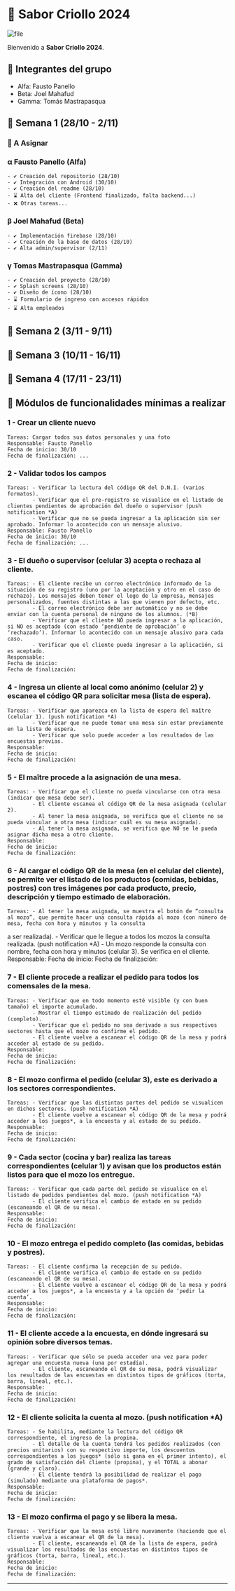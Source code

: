# 🍔 Sabor Criollo 2024
![file](https://github.com/user-attachments/assets/f0c4a06d-5a4b-424d-a2a2-c5bec3bc6777)

Bienvenido a **Sabor Criollo 2024**.

## 👥 Integrantes del grupo

- Alfa: Fausto Panello
- Beta: Joel Mahafud
- Gamma: Tomás Mastrapasqua

## 📅 Semana 1 (28/10 - 2/11)

### 📓 A Asignar

### α Fausto Panello (Alfa)
    - ✔️ Creación del repositorio (28/10)
    - ✔️ Integración con Android (30/10)
    - ✔️ Creación del readme (28/10)
    - ⌛ Alta del cliente (Frontend finalizado, falta backend...)
    - ❌ Otras tareas...


### β Joel Mahafud (Beta)
    - ✔️ Implementación firebase (28/10)
    - ✔️ Creación de la base de datos (28/10)
    - ✔️ Alta admin/supervisor (2/11)

### γ Tomas Mastrapasqua (Gamma)
    - ✔️ Creación del proyecto (28/10)
    - ✔️ Splash screens (28/10)
    - ✔️ Diseño de ícono (28/10)
    - ⌛ Formulario de ingreso con accesos rápidos
    - ⌛ Alta empleados


## 📅 Semana 2 (3/11 - 9/11)

## 📅 Semana 3 (10/11 - 16/11)

## 📅 Semana 4 (17/11 - 23/11)

## 📜 Módulos de funcionalidades mínimas a realizar

### 1 - Crear un cliente nuevo
    Tareas: Cargar todos sus datos personales y una foto
    Responsable: Fausto Panello
    Fecha de inicio: 30/10
    Fecha de finalización: ...

### 2 - Validar todos los campos
    Tareas: - Verificar la lectura del código QR del D.N.I. (varios formatos).
            - Verificar que el pre-registro se visualice en el listado de clientes pendientes de aprobación del dueño o supervisor (push notification *A)
            - Verificar que no se pueda ingresar a la aplicación sin ser aprobado. Informar lo acontecido con un mensaje alusivo.
    Responsable: Fausto Panello
    Fecha de inicio: 30/10
    Fecha de finalización: ...

### 3 - El dueño o supervisor (celular 3) acepta o rechaza al cliente.
    Tareas: - El cliente recibe un correo electrónico informado de la situación de su registro (uno por la aceptación y otro en el caso de rechazo). Los mensajes deben tener el logo de la empresa, mensajes personalizados, fuentes distintas a las que vienen por defecto, etc.
            - El correo electrónico debe ser automático y no se debe enviar con la cuenta personal de ninguno de los alumnos. (*B)
            - Verificar que el cliente NO pueda ingresar a la aplicación, si NO es aceptado (con estado ‘pendiente de aprobación’ o ‘rechazado’). Informar lo acontecido con un mensaje alusivo para cada caso.
            - Verificar que el cliente pueda ingresar a la aplicación, si es aceptado.
    Responsable:
    Fecha de inicio:
    Fecha de finalización:

### 4 - Ingresa un cliente al local como anónimo (celular 2) y escanea el código QR para solicitar mesa (lista de espera).
    Tareas: - Verificar que aparezca en la lista de espera del maître (celular 1). (push notification *A)
            - Verificar que no puede tomar una mesa sin estar previamente en la lista de espera.
            - Verificar que solo puede acceder a los resultados de las encuestas previas.
    Responsable:
    Fecha de inicio:
    Fecha de finalización:

### 5 - El maître procede a la asignación de una mesa.
    Tareas: - Verificar que el cliente no pueda vincularse con otra mesa (indicar que mesa debe ser).
            - El cliente escanea el código QR de la mesa asignada (celular 2).
            - Al tener la mesa asignada, se verifica que el cliente no se pueda vincular a otra mesa (indicar cuál es su mesa asignada).
            - Al tener la mesa asignada, se verifica que NO se le pueda asignar dicha mesa a otro cliente.
    Responsable:
    Fecha de inicio:
    Fecha de finalización:

### 6 - Al cargar el código QR de la mesa (en el celular del cliente), se permite ver el listado de los productos (comidas, bebidas, postres) con tres imágenes por cada producto, precio, descripción y tiempo estimado de elaboración.
    Tareas: - Al tener la mesa asignada, se muestra el botón de “consulta al mozo”, que permite hacer una consulta rápida al mozo (con número de mesa, fecha con hora y minutos y la consulta
a ser realizada).
            - Verificar que le llegue a todos los mozos la consulta realizada. (push notification *A)
            - Un mozo responde la consulta con nombre, fecha con hora y minutos (celular 3). Se verifica en el cliente.
    Responsable:
    Fecha de inicio:
    Fecha de finalización:

### 7 - El cliente procede a realizar el pedido para todos los comensales de la mesa.
    Tareas: - Verificar que en todo momento esté visible (y con buen tamaño) el importe acumulado.
            - Mostrar el tiempo estimado de realización del pedido (completo).
            - Verificar que el pedido no sea derivado a sus respectivos sectores hasta que el mozo no confirme el pedido.
            - El cliente vuelve a escanear el código QR de la mesa y podrá acceder al estado de su pedido.
    Responsable:
    Fecha de inicio:
    Fecha de finalización:

### 8 - El mozo confirma el pedido (celular 3), este es derivado a los sectores correspondientes.
    Tareas: - Verificar que las distintas partes del pedido se visualicen en dichos sectores. (push notification *A)
            - El cliente vuelve a escanear el código QR de la mesa y podrá acceder a los juegos*, a la encuesta y al estado de su pedido.
    Responsable:
    Fecha de inicio:
    Fecha de finalización:

### 9 - Cada sector (cocina y bar) realiza las tareas correspondientes (celular 1) y avisan que los productos están listos para que el mozo los entregue.
    Tareas: - Verificar que cada parte del pedido se visualice en el listado de pedidos pendientes del mozo. (push notification *A)
            - El cliente verifica el cambio de estado en su pedido (escaneando el QR de su mesa).
    Responsable:
    Fecha de inicio:
    Fecha de finalización:

### 10 - El mozo entrega el pedido completo (las comidas, bebidas y postres).
    Tareas: - El cliente confirma la recepción de su pedido.
            - El cliente verifica el cambio de estado en su pedido (escaneando el QR de su mesa).
            - El cliente vuelve a escanear el código QR de la mesa y podrá acceder a los juegos*, a la encuesta y a la opción de ‘pedir la cuenta’.
    Responsable:
    Fecha de inicio:
    Fecha de finalización:

### 11 - El cliente accede a la encuesta, en dónde ingresará su opinión sobre diversos temas.
    Tareas: - Verificar que sólo se pueda acceder una vez para poder agregar una encuesta nueva (una por estadía).
            - El cliente, escaneando el QR de su mesa, podrá visualizar los resultados de las encuestas en distintos tipos de gráficos (torta, barra, lineal, etc.).
    Responsable:
    Fecha de inicio:
    Fecha de finalización:            

### 12 - El cliente solicita la cuenta al mozo. (push notification *A)
    Tareas: - Se habilita, mediante la lectura del código QR correspondiente, el ingreso de la propina.
            - El detalle de la cuenta tendrá los pedidos realizados (con precios unitarios) con su respectivo importe, los descuentos correspondientes a los juegos* (sólo si gana en el primer intento), el grado de satisfacción del cliente (propina), y el TOTAL a abonar (grande y claro).
            - El cliente tendrá la posibilidad de realizar el pago (simulado) mediante una plataforma de pagos*.
    Responsable:
    Fecha de inicio:
    Fecha de finalización:            

### 13 - El mozo confirma el pago y se libera la mesa.
    Tareas: - Verificar que la mesa esté libre nuevamente (haciendo que el cliente vuelva a escanear el QR de la mesa).
            - El cliente, escaneando el QR de la lista de espera, podrá visualizar los resultados de las encuestas en distintos tipos de gráficos (torta, barra, lineal, etc.).
    Responsable:
    Fecha de inicio:
    Fecha de finalización:    

---
